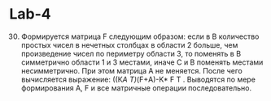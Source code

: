 # Lab-4
30.	Формируется матрица F следующим образом: если в В количество простых чисел в нечетных столбцах в области 2 больше, чем произведение чисел по периметру области 3, то поменять в В симметрично области 1 и 3 местами, иначе С и В поменять местами несимметрично. При этом матрица А не меняется. После чего вычисляется выражение: ((К*A T)*(F+А)-K* F T . Выводятся по мере формирования А, F и все матричные операции последовательно.
